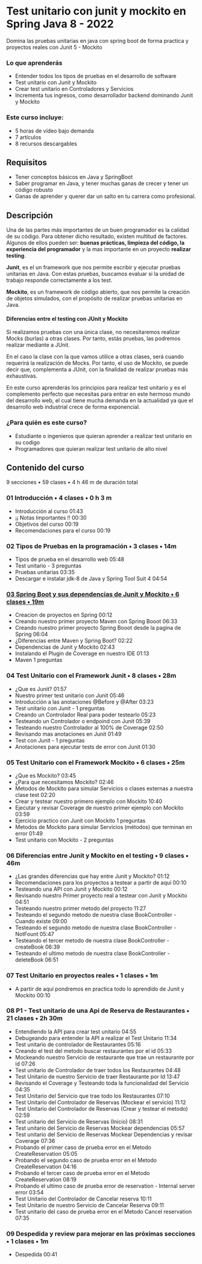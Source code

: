 # Test unitario con junit y mockito en Spring Java 8 - 2022

Domina las pruebas unitarias en java con spring boot de forma practica y proyectos reales con Junit 5 - Mockito

### Lo que aprenderás

* Entender todos los tipos de pruebas en el desarrollo de software
* Test unitario con Junit y Mockito
* Crear test unitario en Controladores y Servicios
* Incrementa tus ingresos, como desarrollador backend dominando Junit y Mockito

### Este curso incluye:
* 5 horas de vídeo bajo demanda
* 7 artículos
* 8 recursos descargables

## Requisitos

* Tener conceptos básicos en Java y SpringBoot
* Saber programar en Java, y tener muchas ganas de crecer y tener un código robusto
* Ganas de aprender y querer dar un salto en tu carrera como profesional.

## Descripción

Una de las partes más importantes de un buen programador es la calidad de su código. Para obtener dicho resultado, existen multitud de factores. Algunos de ellos pueden ser: **buenas prácticas, limpieza del código, la experiencia del programador** y la mas importante en un proyecto **realizar testing**.

**Junit**, es el un framework que nos permite escribir y ejecutar pruebas unitarias en Java. Con estas pruebas, buscamos evaluar si la unidad de trabajo responde correctamente a los test.

**Mockito**, es un framework de código abierto, que nos permite la creación de objetos simulados, con el propósito de realizar pruebas unitarias en Java.

#### Diferencias entre el testing con JUnit y Mockito

Si realizamos pruebas con una única clase, no necesitaremos realizar Mocks (burlas) a otras clases. Por tanto, estás pruebas, las podremos realizar mediante a JUnit.

En el caso la clase con la que vamos utilice a otras clases, será cuando requerirá la realización de Mocks. Por tanto, el uso de Mockito, se puede decir que, complementa a JUnit, con la finalidad de realizar pruebas más exhaustivas.

En este curso aprenderás los principios para realizar test unitario y es el complemento perfecto que necesitas para entrar en este hermoso mundo del desarrollo web, el cual tiene mucha demanda en la actualidad ya que el desarrollo web industrial crece de forma exponencial.

### ¿Para quién es este curso?

* Estudiante o ingenieros que quieran aprender a realizar test unitario en su codigo
* Programadores que quieran realizar test unitario de alto nivel

## Contenido del curso

9 secciones • 59 clases • 4 h 46 m de duración total

### 01 Introducción • 4 clases • 0 h 3 m 

* Introducción al curso 01:43
* ¡¡ Notas Importantes !! 00:30
* Objetivos del curso 00:19
* Recomendaciones para el curso 00:19

### 02 Tipos de Pruebas en la programación • 3 clases • 14m 

* Tipos de prueba en el desarrollo web 05:48
* Test unitario  -  3 preguntas
* Pruebas unitarias 03:35
* Descargar e instalar jdk-8 de Java y Spring Tool Suit 4 04:54

### [03 Spring Boot y sus dependencias de Junit y Mockito • 6 clases • 19m](https://github.com/adolfodelarosades/Java/blob/master/temarios/851-Test-Unitario-JUnit-y-Mockito-Spring/03-Spring-Boot-y-sus-dependencias-de-Junit-y-Mockito.md) 

* Creacion de proyectos en Spring 00:12
* Creando nuestro primer proyecto Maven con Spring Booot 06:33
* Creando nuestro primer proyecto Spring Booot desde la pagina de Spring 06:04
* ¿Diferencias entre Maven y Spring Boot? 02:22
* Dependencias de Junit y Mockito 02:43
* Instalando el Plugin de Coverage en nuestro IDE 01:13
* Maven 1 preguntas

### 04 Test Unitario con el Framework Junit • 8 clases • 28m 

* ¿Que es Junit? 01:57
* Nuestro primer test unitario con Junit 05:46
* Introducción a las anotaciones @Before y @After 03:23
* Test unitario con Junit - 1 preguntas
* Creando un Controlador Real para poder testearlo 05:23
* Testeando un Controlador o endpoind con Junit 05:39
* Testeando nuestro Controlador al 100% de Coverage 02:50
* Revisando mas anotaciones en Junit 01:49
* Test con Junit - 1 preguntas
* Anotaciones para ejecutar tests de error con Junit 01:30

### 05 Test Unitario con el Framework Mockito • 6 clases • 25m 

* ¿Que es Mockito? 03:45
* ¿Para que necesitamos Mockito? 02:46
* Metodos de Mockito para simular Servicios o clases externas a nuestra clase test 02:20
* Crear y testear nuestro primero ejemplo con Mockito 10:40
* Ejecutar y revisar Coverage de nuestro primer ejemplo con Mockito 03:59
* Ejercicio practico con Junit con Mockito 1 preguntas
* Metodos de Mockito para simular Servicios (métodos) que terminan en error 01:49
* Test unitario con Mockito - 2 preguntas

### 06 Diferencias entre Junit y Mockito en el testing • 9 clases • 46m 

* ¿Las grandes diferencias que hay entre Junit y Mockito? 01:12
* Recomendaciones para los proyectos a testear a partir de aquí 00:10
* Testeando una API con Junit y Mockito 00:12
* Revisando nuestro Primer proyecto real a testear con Junit y Mockito 04:51
* Testeando nuestro primer metodo del proyecto 11:27
* Testeando el segundo metodo de nuestra clase BookController - Cuando existe 09:00
* Testeando el segundo metodo de nuestra clase BookController -NotFount 05:47
* Testeando el tercer metodo de nuestra clase BookController - createBook 06:39
* Testeando el ultimo metodo de nuestra clase BookController - deleteBook 06:51

### 07 Test Unitario en proyectos reales • 1 clases • 1m 

* A partir de aquí pondremos en practica todo lo aprendido de Junit y Mockito 00:10

### 08 P1 - Test unitario de una Api de Reserva de Restaurantes • 21 clases • 2h 30m 

* Entendiendo la API para crear test unitario 04:55
* Debugeando para entender la API a realizar el Test Unitario 11:34
* Test unitario de controlador de Restaurantes 05:16
* Creando el test del metodo buscar restaurantes por el id 05:33
* Mockeando nuestro Servicio de restaurante que trae un restaurante por id 07:26
* Test unitario de Controlador de traer todos los Restaurantes 04:48
* Test Unitario de nuestro Servicio de traer Restaurante por Id 13:47
* Revisando el Coverage y Testeando toda la funcionalidad del Servicio 04:35
* Test Unitario del Servicio que trae todo los Restaurantes 07:10
* Test Unitario del Controlador de Reservas (Mockear el servicio) 11:12
* Test Unitario del Controlador de Reservas (Crear y testear el metodo) 02:59
* Test unitario del Servicio de Reservas (Inicio) 08:31
* Test unitario del Servicio de Reservas Mockear dependencias 05:57
* Test unitario del Servicio de Reservas Mockear Dependencias y revisar Coverage 07:36
* Probando el primer caso de prueba error en el Metodo CreateReservation 05:05
* Probando el segundo caso de prueba error en el Metodo CreateReservation 04:16
* Probando el tercer caso de prueba error en el Metodo CreateReservation 08:19
* Probando el ultimo caso de prueba error de reservation - Internal server error 03:54
* Test Unitario del Controlador de Cancelar reserva 10:11
* Test Unitario de nuestro Servicio de Cancelar Reserva 09:11
* Test unitario del caso de prueba error en el Metodo Cancel reservation 07:35

### 09 Despedida y review para mejorar en las próximas secciones • 1 clases • 1m 

* Despedida 00:41

